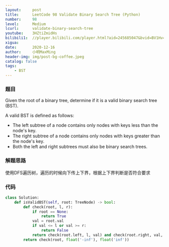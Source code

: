 ```yaml
---
layout:     post
title:      LeetCode 98 Validate Binary Search Tree (Python)
number:     98
level:      Medium
lcurl:      validate-binary-search-tree
youtube:    3HZtiZmidHs
bilibili1:  //player.bilibili.com/player.html?aid=245685047&bvid=BV1Hv411478d&cid=267358661&page=1
xigua:      
date:       2020-12-16
author:     小明MaxMing
header-img: img/post-bg-coffee.jpeg
catalog: false
tags:
    - BST
---
```


### 题目

Given the root of a binary tree, determine if it is a valid binary search tree (BST).

A valid BST is defined as follows:

- The left subtree of a node contains only nodes with keys less than the node's key.
- The right subtree of a node contains only nodes with keys greater than the node's key.
- Both the left and right subtrees must also be binary search trees.

### 解题思路

使用DFS遍历树，遍历的时候向下传上下界，根据上下界判断是否符合要求

### 代码
```python
class Solution:
    def isValidBST(self, root: TreeNode) -> bool:
        def check(root, l, r):
            if root == None:
                return True
            val = root.val
            if val <= l or val >= r:
                return False
            return check(root.left, l, val) and check(root.right, val, r)
        return check(root, float('-inf'), float('inf'))
```
